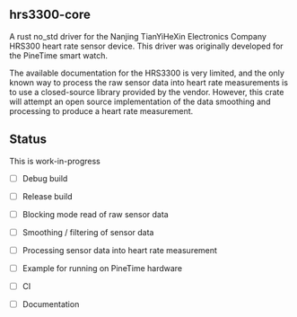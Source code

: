 ## hrs3300-core 

A rust no_std driver for the 
Nanjing TianYiHeXin Electronics Company 
HRS300 heart rate sensor device. 
This driver was originally developed for the PineTime smart watch.

The available documentation for the HRS3300 is very limited, 
and the only known way to process the raw sensor data into
heart rate measurements is to use a closed-source library
provided by the vendor.  However, this crate will attempt
an open source implementation of the data smoothing and
processing to produce a heart rate measurement.

## Status
This is work-in-progress
- [ ] Debug build
- [ ] Release build
- [ ] Blocking mode read of raw sensor data
- [ ] Smoothing / filtering of sensor data
- [ ] Processing sensor data into heart rate measurement
- [ ] Example for running on PineTime hardware
- [ ] CI
- [ ] Documentation

